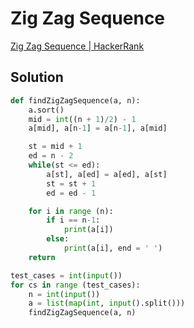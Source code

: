 # Zig Zag Sequence

[Zig Zag Sequence | HackerRank](https://www.hackerrank.com/challenges/one-week-preparation-kit-zig-zag-sequence/problem?isFullScreen=true&h_l=interview&playlist_slugs%5B%5D=preparation-kits&playlist_slugs%5B%5D=one-week-preparation-kit&playlist_slugs%5B%5D=one-week-day-three)

## Solution

```python
def findZigZagSequence(a, n):
    a.sort()
    mid = int((n + 1)/2) - 1
    a[mid], a[n-1] = a[n-1], a[mid]

    st = mid + 1
    ed = n - 2
    while(st <= ed):
        a[st], a[ed] = a[ed], a[st]
        st = st + 1
        ed = ed - 1

    for i in range (n):
        if i == n-1:
            print(a[i])
        else:
            print(a[i], end = ' ')
    return

test_cases = int(input())
for cs in range (test_cases):
    n = int(input())
    a = list(map(int, input().split()))
    findZigZagSequence(a, n)
```

